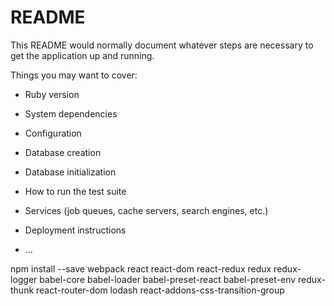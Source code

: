 # README

This README would normally document whatever steps are necessary to get the
application up and running.

Things you may want to cover:

* Ruby version

* System dependencies

* Configuration

* Database creation

* Database initialization

* How to run the test suite

* Services (job queues, cache servers, search engines, etc.)

* Deployment instructions

* ...

npm install --save webpack react react-dom react-redux redux redux-logger babel-core babel-loader babel-preset-react babel-preset-env redux-thunk react-router-dom lodash react-addons-css-transition-group
